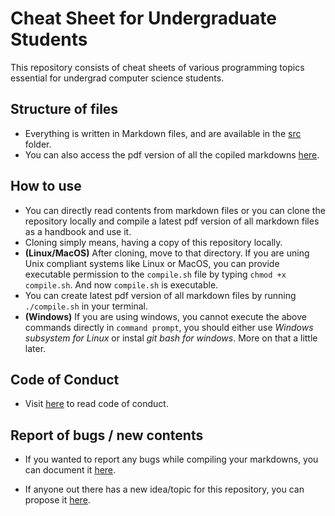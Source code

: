 # Cheat Sheet for Undergraduate Students
This repository consists of cheat sheets of various programming topics essential for undergrad computer science students.

## Structure of files
* Everything is written in Markdown files, and are available in the [src](/src) folder.
* You can also access the pdf version of all the copiled markdowns [here](/Book.pdf).

## How to use 
* You can directly read contents from markdown files or you can clone the repository locally and compile a latest pdf version of all markdown files as a handbook and use it. 
* Cloning simply means, having a copy of this repository locally.
* **(Linux/MacOS)** After cloning, move to that directory. If you are uning Unix compliant systems like Linux or MacOS, you can provide executable permission to the `compile.sh` file by typing `chmod +x compile.sh`. And now `compile.sh` is executable.
* You can create latest pdf version of all markdown files by running `./compile.sh` in your terminal.
* **(Windows)** If you are using windows, you cannot execute the above commands directly in `command prompt`, you should either use *Windows subsystem for Linux* or instal *git bash for windows*. More on that a little later.

## Code of Conduct

- Visit [here](/CODE_OF_CONDUCT.md) to read code of conduct.

## Report of bugs / new contents

- If you wanted to report any bugs while compiling your markdowns, you can document it [here](/.github/ISSUE_TEMPLATE/bug_report.md).

 - If anyone out there has a new idea/topic for this repository, you can propose it [here](/.github/ISSUE_TEMPLATE/content-request.md).